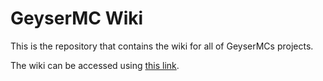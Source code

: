 # GeyserMC Wiki

This is the repository that contains the wiki for all of GeyserMCs projects.

The wiki can be accessed using [this link](https://wiki.geysermc.org).